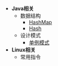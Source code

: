 - **Java相关**
  - 数据结构
    - [HashMap](zh-cn/java/data-structure/hashmap.md)
    - [Hash](zh-cn/java/data-structure/hash.md)
  - 设计模式
    - [单例模式](zh-cn/java/design-mode/single-mode.md)
- **Linux相关**
  - 常用指令
